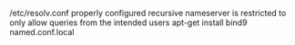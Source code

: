 /etc/resolv.conf
properly configured recursive nameserver is restricted to only allow queries from the intended users
apt-get install bind9
named.conf.local

